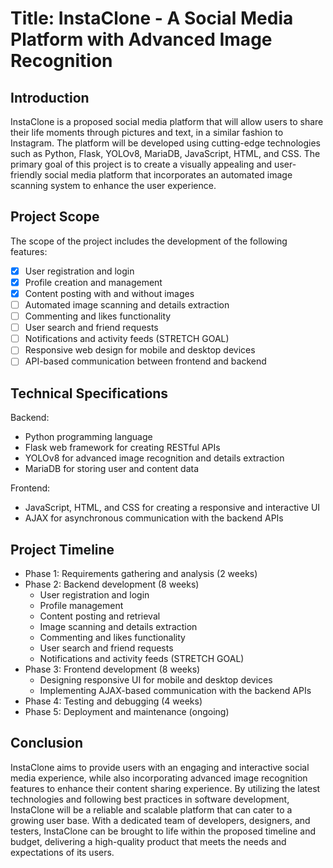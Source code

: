 # Title: InstaClone - A Social Media Platform with Advanced Image Recognition

## Introduction

InstaClone is a proposed social media platform that will allow users to share their life moments through pictures and text, in a similar fashion to Instagram. The platform will be developed using cutting-edge technologies such as Python, Flask, YOLOv8, MariaDB, JavaScript, HTML, and CSS. The primary goal of this project is to create a visually appealing and user-friendly social media platform that incorporates an automated image scanning system to enhance the user experience.

## Project Scope

The scope of the project includes the development of the following features:

- [x] User registration and login
- [x] Profile creation and management
- [x] Content posting with and without images
- [ ] Automated image scanning and details extraction
- [ ] Commenting and likes functionality
- [ ] User search and friend requests
- [ ] Notifications and activity feeds (STRETCH GOAL)
- [ ] Responsive web design for mobile and desktop devices
- [ ] API-based communication between frontend and backend

## Technical Specifications

Backend:

- Python programming language
- Flask web framework for creating RESTful APIs
- YOLOv8 for advanced image recognition and details extraction
- MariaDB for storing user and content data

Frontend:

- JavaScript, HTML, and CSS for creating a responsive and interactive UI
- AJAX for asynchronous communication with the backend APIs

## Project Timeline

- Phase 1: Requirements gathering and analysis (2 weeks)
- Phase 2: Backend development (8 weeks)
  - User registration and login
  - Profile management
  - Content posting and retrieval
  - Image scanning and details extraction
  - Commenting and likes functionality
  - User search and friend requests
  - Notifications and activity feeds  (STRETCH GOAL)
- Phase 3: Frontend development (8 weeks)
  - Designing responsive UI for mobile and desktop devices
  - Implementing AJAX-based communication with the backend APIs
- Phase 4: Testing and debugging (4 weeks)
- Phase 5: Deployment and maintenance (ongoing)

## Conclusion

InstaClone aims to provide users with an engaging and interactive social media experience, while also incorporating advanced image recognition features to enhance their content sharing experience. By utilizing the latest technologies and following best practices in software development, InstaClone will be a reliable and scalable platform that can cater to a growing user base. With a dedicated team of developers, designers, and testers, InstaClone can be brought to life within the proposed timeline and budget, delivering a high-quality product that meets the needs and expectations of its users.
